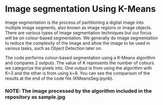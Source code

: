 # Image segmentation Using K-Means

Image segmentation is the process of partitioning a digital image into multiple image segments, also known as image regions or image objects. There are various types of image segmentation techniques but our focus will be on colour-based segmentation. We generally do image segmentation to reduce the complexity of the image and allow the image to be used in various tasks, such as Object Detection later on.

The code performs colour-based segmentation using a K-Means algorithm and compares 2 outputs. The value of K represents the number of colours we categorize the pixels into. One output is from using the algorithm with K=3 and the other is from using k=8. You can see the comparison of the results at the end of the code file (KMeansSeg.ipynb).

### NOTE: The image processed by the algorithm included in the repository as sample.jpg 

